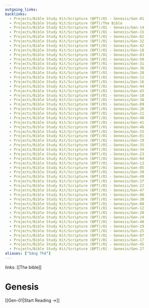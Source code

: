 ```yaml
---
outgoing_links:
backlinks:
  - Projects/Bible Study Kit/Scripture (BPT)/01 - Genesis/Gen-01
  - Projects/Bible Study Kit/Scripture (BPT)/The Bible
  - Projects/Bible Study Kit/Scripture (BPT)/01 - Genesis/Gen-14
  - Projects/Bible Study Kit/Scripture (BPT)/01 - Genesis/Gen-15
  - Projects/Bible Study Kit/Scripture (BPT)/01 - Genesis/Gen-02
  - Projects/Bible Study Kit/Scripture (BPT)/01 - Genesis/Gen-32
  - Projects/Bible Study Kit/Scripture (BPT)/01 - Genesis/Gen-42
  - Projects/Bible Study Kit/Scripture (BPT)/01 - Genesis/Gen-18
  - Projects/Bible Study Kit/Scripture (BPT)/01 - Genesis/Gen-03
  - Projects/Bible Study Kit/Scripture (BPT)/01 - Genesis/Gen-50
  - Projects/Bible Study Kit/Scripture (BPT)/01 - Genesis/Gen-31
  - Projects/Bible Study Kit/Scripture (BPT)/01 - Genesis/Gen-36
  - Projects/Bible Study Kit/Scripture (BPT)/01 - Genesis/Gen-28
  - Projects/Bible Study Kit/Scripture (BPT)/01 - Genesis/Gen-11
  - Projects/Bible Study Kit/Scripture (BPT)/01 - Genesis/Gen-16
  - Projects/Bible Study Kit/Scripture (BPT)/01 - Genesis/Gen-44
  - Projects/Bible Study Kit/Scripture (BPT)/01 - Genesis/Gen-43
  - Projects/Bible Study Kit/Scripture (BPT)/01 - Genesis/Gen-10
  - Projects/Bible Study Kit/Scripture (BPT)/01 - Genesis/Gen-38
  - Projects/Bible Study Kit/Scripture (BPT)/01 - Genesis/Gen-09
  - Projects/Bible Study Kit/Scripture (BPT)/01 - Genesis/Gen-26
  - Projects/Bible Study Kit/Scripture (BPT)/01 - Genesis/Gen-21
  - Projects/Bible Study Kit/Scripture (BPT)/01 - Genesis/Gen-40
  - Projects/Bible Study Kit/Scripture (BPT)/01 - Genesis/Gen-41
  - Projects/Bible Study Kit/Scripture (BPT)/01 - Genesis/Gen-46
  - Projects/Bible Study Kit/Scripture (BPT)/01 - Genesis/Gen-33
  - Projects/Bible Study Kit/Scripture (BPT)/01 - Genesis/Gen-01
  - Projects/Bible Study Kit/Scripture (BPT)/01 - Genesis/Gen-19
  - Projects/Bible Study Kit/Scripture (BPT)/01 - Genesis/Gen-35
  - Projects/Bible Study Kit/Scripture (BPT)/01 - Genesis/Gen-34
  - Projects/Bible Study Kit/Scripture (BPT)/01 - Genesis/Gen-23
  - Projects/Bible Study Kit/Scripture (BPT)/01 - Genesis/Gen-04
  - Projects/Bible Study Kit/Scripture (BPT)/01 - Genesis/Gen-13
  - Projects/Bible Study Kit/Scripture (BPT)/01 - Genesis/Gen-05
  - Projects/Bible Study Kit/Scripture (BPT)/01 - Genesis/Gen-39
  - Projects/Bible Study Kit/Scripture (BPT)/01 - Genesis/Gen-49
  - Projects/Bible Study Kit/Scripture (BPT)/01 - Genesis/Gen-37
  - Projects/Bible Study Kit/Scripture (BPT)/01 - Genesis/Gen-22
  - Projects/Bible Study Kit/Scripture (BPT)/01 - Genesis/Gen-47
  - Projects/Bible Study Kit/Scripture (BPT)/01 - Genesis/Gen-06
  - Projects/Bible Study Kit/Scripture (BPT)/01 - Genesis/Gen-30
  - Projects/Bible Study Kit/Scripture (BPT)/01 - Genesis/Gen-08
  - Projects/Bible Study Kit/Scripture (BPT)/01 - Genesis/Gen-12
  - Projects/Bible Study Kit/Scripture (BPT)/01 - Genesis/Gen-20
  - Projects/Bible Study Kit/Scripture (BPT)/01 - Genesis/Gen-24
  - Projects/Bible Study Kit/Scripture (BPT)/01 - Genesis/Gen-48
  - Projects/Bible Study Kit/Scripture (BPT)/01 - Genesis/Gen-29
  - Projects/Bible Study Kit/Scripture (BPT)/01 - Genesis/Gen-25
  - Projects/Bible Study Kit/Scripture (BPT)/01 - Genesis/Gen-07
  - Projects/Bible Study Kit/Scripture (BPT)/01 - Genesis/Gen-17
  - Projects/Bible Study Kit/Scripture (BPT)/01 - Genesis/Gen-45
  - Projects/Bible Study Kit/Scripture (BPT)/01 - Genesis/Gen-27
aliases: ["Sáng Thế"]
---
```

links: [[The bible]]
# Genesis

[[Gen-01|Start Reading →]]

